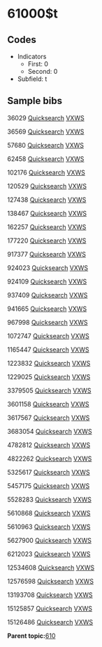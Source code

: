 # 61000$t

## Codes

-   Indicators
    -   First: 0
    -   Second: 0
-   Subfield: t

## Sample bibs

36029 [Quicksearch](https://search.library.yale.edu/catalog/36029) [VXWS](http://prodorbis.library.yale.edu:7014/vxws/GetHoldingsService?bibId=36029)

36569 [Quicksearch](https://search.library.yale.edu/catalog/36569) [VXWS](http://prodorbis.library.yale.edu:7014/vxws/GetHoldingsService?bibId=36569)

57680 [Quicksearch](https://search.library.yale.edu/catalog/57680) [VXWS](http://prodorbis.library.yale.edu:7014/vxws/GetHoldingsService?bibId=57680)

62458 [Quicksearch](https://search.library.yale.edu/catalog/62458) [VXWS](http://prodorbis.library.yale.edu:7014/vxws/GetHoldingsService?bibId=62458)

102176 [Quicksearch](https://search.library.yale.edu/catalog/102176) [VXWS](http://prodorbis.library.yale.edu:7014/vxws/GetHoldingsService?bibId=102176)

120529 [Quicksearch](https://search.library.yale.edu/catalog/120529) [VXWS](http://prodorbis.library.yale.edu:7014/vxws/GetHoldingsService?bibId=120529)

127438 [Quicksearch](https://search.library.yale.edu/catalog/127438) [VXWS](http://prodorbis.library.yale.edu:7014/vxws/GetHoldingsService?bibId=127438)

138467 [Quicksearch](https://search.library.yale.edu/catalog/138467) [VXWS](http://prodorbis.library.yale.edu:7014/vxws/GetHoldingsService?bibId=138467)

162257 [Quicksearch](https://search.library.yale.edu/catalog/162257) [VXWS](http://prodorbis.library.yale.edu:7014/vxws/GetHoldingsService?bibId=162257)

177220 [Quicksearch](https://search.library.yale.edu/catalog/177220) [VXWS](http://prodorbis.library.yale.edu:7014/vxws/GetHoldingsService?bibId=177220)

917377 [Quicksearch](https://search.library.yale.edu/catalog/917377) [VXWS](http://prodorbis.library.yale.edu:7014/vxws/GetHoldingsService?bibId=917377)

924023 [Quicksearch](https://search.library.yale.edu/catalog/924023) [VXWS](http://prodorbis.library.yale.edu:7014/vxws/GetHoldingsService?bibId=924023)

924109 [Quicksearch](https://search.library.yale.edu/catalog/924109) [VXWS](http://prodorbis.library.yale.edu:7014/vxws/GetHoldingsService?bibId=924109)

937409 [Quicksearch](https://search.library.yale.edu/catalog/937409) [VXWS](http://prodorbis.library.yale.edu:7014/vxws/GetHoldingsService?bibId=937409)

941665 [Quicksearch](https://search.library.yale.edu/catalog/941665) [VXWS](http://prodorbis.library.yale.edu:7014/vxws/GetHoldingsService?bibId=941665)

967998 [Quicksearch](https://search.library.yale.edu/catalog/967998) [VXWS](http://prodorbis.library.yale.edu:7014/vxws/GetHoldingsService?bibId=967998)

1072747 [Quicksearch](https://search.library.yale.edu/catalog/1072747) [VXWS](http://prodorbis.library.yale.edu:7014/vxws/GetHoldingsService?bibId=1072747)

1165447 [Quicksearch](https://search.library.yale.edu/catalog/1165447) [VXWS](http://prodorbis.library.yale.edu:7014/vxws/GetHoldingsService?bibId=1165447)

1223832 [Quicksearch](https://search.library.yale.edu/catalog/1223832) [VXWS](http://prodorbis.library.yale.edu:7014/vxws/GetHoldingsService?bibId=1223832)

1229025 [Quicksearch](https://search.library.yale.edu/catalog/1229025) [VXWS](http://prodorbis.library.yale.edu:7014/vxws/GetHoldingsService?bibId=1229025)

3379505 [Quicksearch](https://search.library.yale.edu/catalog/3379505) [VXWS](http://prodorbis.library.yale.edu:7014/vxws/GetHoldingsService?bibId=3379505)

3601158 [Quicksearch](https://search.library.yale.edu/catalog/3601158) [VXWS](http://prodorbis.library.yale.edu:7014/vxws/GetHoldingsService?bibId=3601158)

3617567 [Quicksearch](https://search.library.yale.edu/catalog/3617567) [VXWS](http://prodorbis.library.yale.edu:7014/vxws/GetHoldingsService?bibId=3617567)

3683054 [Quicksearch](https://search.library.yale.edu/catalog/3683054) [VXWS](http://prodorbis.library.yale.edu:7014/vxws/GetHoldingsService?bibId=3683054)

4782812 [Quicksearch](https://search.library.yale.edu/catalog/4782812) [VXWS](http://prodorbis.library.yale.edu:7014/vxws/GetHoldingsService?bibId=4782812)

4822262 [Quicksearch](https://search.library.yale.edu/catalog/4822262) [VXWS](http://prodorbis.library.yale.edu:7014/vxws/GetHoldingsService?bibId=4822262)

5325617 [Quicksearch](https://search.library.yale.edu/catalog/5325617) [VXWS](http://prodorbis.library.yale.edu:7014/vxws/GetHoldingsService?bibId=5325617)

5457175 [Quicksearch](https://search.library.yale.edu/catalog/5457175) [VXWS](http://prodorbis.library.yale.edu:7014/vxws/GetHoldingsService?bibId=5457175)

5528283 [Quicksearch](https://search.library.yale.edu/catalog/5528283) [VXWS](http://prodorbis.library.yale.edu:7014/vxws/GetHoldingsService?bibId=5528283)

5610868 [Quicksearch](https://search.library.yale.edu/catalog/5610868) [VXWS](http://prodorbis.library.yale.edu:7014/vxws/GetHoldingsService?bibId=5610868)

5610963 [Quicksearch](https://search.library.yale.edu/catalog/5610963) [VXWS](http://prodorbis.library.yale.edu:7014/vxws/GetHoldingsService?bibId=5610963)

5627900 [Quicksearch](https://search.library.yale.edu/catalog/5627900) [VXWS](http://prodorbis.library.yale.edu:7014/vxws/GetHoldingsService?bibId=5627900)

6212023 [Quicksearch](https://search.library.yale.edu/catalog/6212023) [VXWS](http://prodorbis.library.yale.edu:7014/vxws/GetHoldingsService?bibId=6212023)

12534608 [Quicksearch](https://search.library.yale.edu/catalog/12534608) [VXWS](http://prodorbis.library.yale.edu:7014/vxws/GetHoldingsService?bibId=12534608)

12576598 [Quicksearch](https://search.library.yale.edu/catalog/12576598) [VXWS](http://prodorbis.library.yale.edu:7014/vxws/GetHoldingsService?bibId=12576598)

13193708 [Quicksearch](https://search.library.yale.edu/catalog/13193708) [VXWS](http://prodorbis.library.yale.edu:7014/vxws/GetHoldingsService?bibId=13193708)

15125857 [Quicksearch](https://search.library.yale.edu/catalog/15125857) [VXWS](http://prodorbis.library.yale.edu:7014/vxws/GetHoldingsService?bibId=15125857)

15126486 [Quicksearch](https://search.library.yale.edu/catalog/15126486) [VXWS](http://prodorbis.library.yale.edu:7014/vxws/GetHoldingsService?bibId=15126486)

**Parent topic:**[610](../../tags/610/610.md)

